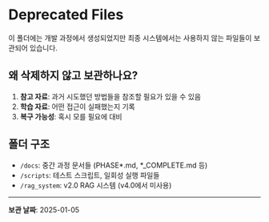 # Deprecated Files

이 폴더에는 개발 과정에서 생성되었지만 최종 시스템에서는 사용하지 않는 파일들이 보관되어 있습니다.

## 왜 삭제하지 않고 보관하나요?

1. **참고 자료**: 과거 시도했던 방법들을 참조할 필요가 있을 수 있음
2. **학습 자료**: 어떤 접근이 실패했는지 기록
3. **복구 가능성**: 혹시 모를 필요에 대비

## 폴더 구조

- `/docs`: 중간 과정 문서들 (PHASE*.md, *_COMPLETE.md 등)
- `/scripts`: 테스트 스크립트, 일회성 실행 파일들
- `/rag_system`: v2.0 RAG 시스템 (v4.0에서 미사용)

---

**보관 날짜**: 2025-01-05
